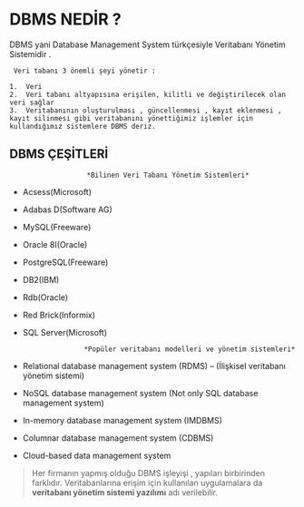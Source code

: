 # DBMS NEDİR ?



DBMS yani Database Management System türkçesiyle Veritabanı Yönetim Sistemidir . 
     
     Veri tabanı 3 önemli şeyi yönetir :
    
    1.  Veri
    2.  Veri tabanı altyapısına erişilen, kilitli ve değiştirilecek olan veri sağlar
    3.  Veritabanının oluşturulması , güncellenmesi , kayıt eklenmesi , kayıt silinmesi gibi veritabanını yönettiğimiz işlemler için kullandığımız sistemlere DBMS deriz.

    

## DBMS ÇEŞİTLERİ
					   *Bilinen Veri Tabanı Yönetim Sistemleri*

  

 - Acsess(Microsoft)
   
  - Adabas D(Software AG)
   
  -  MySQL(Freeware)
   
  -  Oracle 8I(Oracle)
   
  - PostgreSQL(Freeware)
   
   - DB2(IBM)
   
   - Rdb(Oracle)
   
   - Red Brick(Informix)
   
   - SQL Server(Microsoft)

  



					    *Popüler veritabanı modelleri ve yönetim sistemleri*

-   Relational database management system (RDMS) – (İlişkisel veritabanı yönetim sistemi)
-   NoSQL database management system (Not only SQL database management system)
-   In-memory database management system (IMDBMS)
-   Columnar database management system (CDBMS)
-   Cloud-based data management system

  

  

> Her firmanın yapmış olduğu DBMS işleyişi , yapıları birbirinden
> farklıdır. Veritabanlarına erişim için kullanılan uygulamalara da
> **veritabanı yönetim sistemi yazılımı** adı verilebilir.

  



  
<!--stackedit_data:
eyJoaXN0b3J5IjpbLTE4MDE1OTcxNDNdfQ==
-->